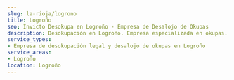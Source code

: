 ```yaml
---
slug: la-rioja/logrono
title: Logroño
seo: Invicto Desokupa en Logroño - Empresa de Desalojo de Okupas
description: Desokupación en Logroño. Empresa especializada en okupas. Mediación legal y desalojo express. Presupuesto gratuito.
service_types:
- Empresa de desokupación legal y desalojo de okupas en Logroño
service_areas:
- Logroño
location: Logroño
---
```

